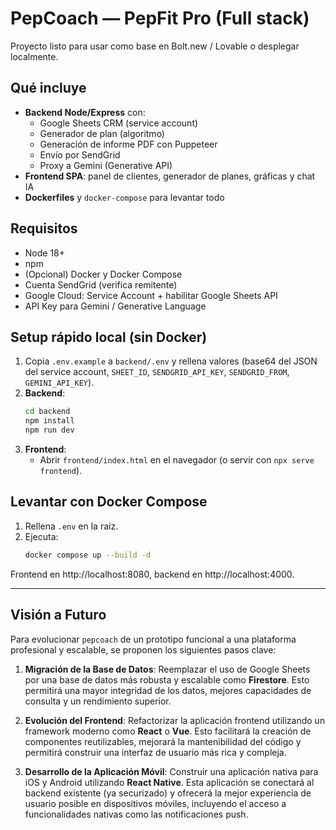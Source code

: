 # PepCoach — PepFit Pro (Full stack)

Proyecto listo para usar como base en Bolt.new / Lovable o desplegar localmente.

## Qué incluye

*   **Backend Node/Express** con:
    *   Google Sheets CRM (service account)
    *   Generador de plan (algoritmo)
    *   Generación de informe PDF con Puppeteer
    *   Envío por SendGrid
    *   Proxy a Gemini (Generative API)
*   **Frontend SPA**: panel de clientes, generador de planes, gráficas y chat IA
*   **Dockerfiles** y `docker-compose` para levantar todo

## Requisitos

*   Node 18+
*   npm
*   (Opcional) Docker y Docker Compose
*   Cuenta SendGrid (verifica remitente)
*   Google Cloud: Service Account + habilitar Google Sheets API
*   API Key para Gemini / Generative Language

## Setup rápido local (sin Docker)

1.  Copia `.env.example` a `backend/.env` y rellena valores (base64 del JSON del service account, `SHEET_ID`, `SENDGRID_API_KEY`, `SENDGRID_FROM`, `GEMINI_API_KEY`).
2.  **Backend**:
    ```bash
    cd backend
    npm install
    npm run dev
    ```
3.  **Frontend**:
    *   Abrir `frontend/index.html` en el navegador (o servir con `npx serve frontend`).

## Levantar con Docker Compose

1.  Rellena `.env` en la raíz.
2.  Ejecuta:
    ```bash
    docker compose up --build -d
    ```
Frontend en http://localhost:8080, backend en http://localhost:4000.

---

## Visión a Futuro

Para evolucionar `pepcoach` de un prototipo funcional a una plataforma profesional y escalable, se proponen los siguientes pasos clave:

1.  **Migración de la Base de Datos**: Reemplazar el uso de Google Sheets por una base de datos más robusta y escalable como **Firestore**. Esto permitirá una mayor integridad de los datos, mejores capacidades de consulta y un rendimiento superior.

2.  **Evolución del Frontend**: Refactorizar la aplicación frontend utilizando un framework moderno como **React** o **Vue**. Esto facilitará la creación de componentes reutilizables, mejorará la mantenibilidad del código y permitirá construir una interfaz de usuario más rica y compleja.

3.  **Desarrollo de la Aplicación Móvil**: Construir una aplicación nativa para iOS y Android utilizando **React Native**. Esta aplicación se conectará al backend existente (ya securizado) y ofrecerá la mejor experiencia de usuario posible en dispositivos móviles, incluyendo el acceso a funcionalidades nativas como las notificaciones push.
